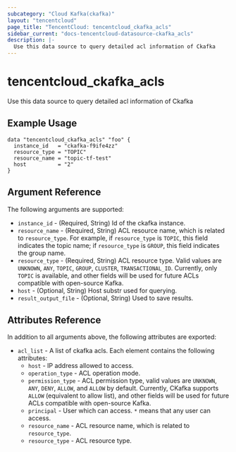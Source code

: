 ```yaml
---
subcategory: "Cloud Kafka(ckafka)"
layout: "tencentcloud"
page_title: "TencentCloud: tencentcloud_ckafka_acls"
sidebar_current: "docs-tencentcloud-datasource-ckafka_acls"
description: |-
  Use this data source to query detailed acl information of Ckafka
---
```


# tencentcloud_ckafka_acls

Use this data source to query detailed acl information of Ckafka

## Example Usage

```hcl
data "tencentcloud_ckafka_acls" "foo" {
  instance_id   = "ckafka-f9ife4zz"
  resource_type = "TOPIC"
  resource_name = "topic-tf-test"
  host          = "2"
}
```

## Argument Reference

The following arguments are supported:

* `instance_id` - (Required, String) Id of the ckafka instance.
* `resource_name` - (Required, String) ACL resource name, which is related to `resource_type`. For example, if `resource_type` is `TOPIC`, this field indicates the topic name; if `resource_type` is `GROUP`, this field indicates the group name.
* `resource_type` - (Required, String) ACL resource type. Valid values are `UNKNOWN`, `ANY`, `TOPIC`, `GROUP`, `CLUSTER`, `TRANSACTIONAL_ID`. Currently, only `TOPIC` is available, and other fields will be used for future ACLs compatible with open-source Kafka.
* `host` - (Optional, String) Host substr used for querying.
* `result_output_file` - (Optional, String) Used to save results.

## Attributes Reference

In addition to all arguments above, the following attributes are exported:

* `acl_list` - A list of ckafka acls. Each element contains the following attributes:
  * `host` - IP address allowed to access.
  * `operation_type` - ACL operation mode.
  * `permission_type` - ACL permission type, valid values are `UNKNOWN`, `ANY`, `DENY`, `ALLOW`, and `ALLOW` by default. Currently, CKafka supports `ALLOW` (equivalent to allow list), and other fields will be used for future ACLs compatible with open-source Kafka.
  * `principal` - User which can access. `*` means that any user can access.
  * `resource_name` - ACL resource name, which is related to `resource_type`.
  * `resource_type` - ACL resource type.



